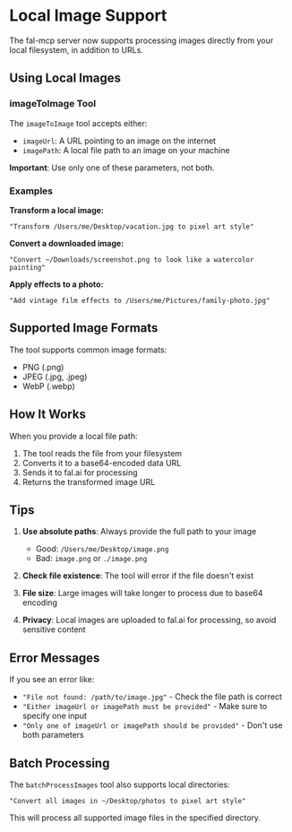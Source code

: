 # Local Image Support

The fal-mcp server now supports processing images directly from your local filesystem, in addition to URLs.

## Using Local Images

### imageToImage Tool

The `imageToImage` tool accepts either:
- `imageUrl`: A URL pointing to an image on the internet
- `imagePath`: A local file path to an image on your machine

**Important**: Use only one of these parameters, not both.

### Examples

**Transform a local image:**
```
"Transform /Users/me/Desktop/vacation.jpg to pixel art style"
```

**Convert a downloaded image:**
```
"Convert ~/Downloads/screenshot.png to look like a watercolor painting"
```

**Apply effects to a photo:**
```
"Add vintage film effects to /Users/me/Pictures/family-photo.jpg"
```

## Supported Image Formats

The tool supports common image formats:
- PNG (.png)
- JPEG (.jpg, .jpeg)
- WebP (.webp)

## How It Works

When you provide a local file path:
1. The tool reads the file from your filesystem
2. Converts it to a base64-encoded data URL
3. Sends it to fal.ai for processing
4. Returns the transformed image URL

## Tips

1. **Use absolute paths**: Always provide the full path to your image
   - Good: `/Users/me/Desktop/image.png`
   - Bad: `image.png` or `./image.png`

2. **Check file existence**: The tool will error if the file doesn't exist

3. **File size**: Large images will take longer to process due to base64 encoding

4. **Privacy**: Local images are uploaded to fal.ai for processing, so avoid sensitive content

## Error Messages

If you see an error like:
- `"File not found: /path/to/image.jpg"` - Check the file path is correct
- `"Either imageUrl or imagePath must be provided"` - Make sure to specify one input
- `"Only one of imageUrl or imagePath should be provided"` - Don't use both parameters

## Batch Processing

The `batchProcessImages` tool also supports local directories:
```
"Convert all images in ~/Desktop/photos to pixel art style"
```

This will process all supported image files in the specified directory.